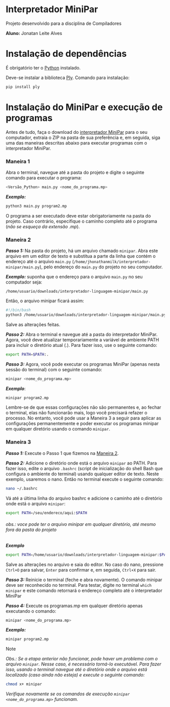 # Interpretador MiniPar

Projeto desenvolvido para a disciplina de Compiladores <p>
**Aluno:** Jonatan Leite Alves

# Instalação de dependências
É obrigatório ter o [Python](https://www.python.org/) instalado.<p>
Deve-se instalar a biblioteca [Ply](https://www.dabeaz.com/ply/ply.html). Comando para instalação:
```sh
pip install ply
```
# Instalação do MiniPar e execução de programas

Antes de tudo, faça o download do [interpretador MiniPar](https://github.com/JhonathanMilk/Interpretador-Linguagem-Minipar/archive/refs/heads/main.zip) para o seu computador, extraia o ZIP na pasta de sua preferência e, em seguida, siga uma das maneiras descritas abaixo para executar programas com o interpretador MiniPar.
### Maneira 1
Abra o terminal, navegue até a pasta do projeto e digite o seguinte comando para executar o programa:
```sh
<Versão_Python> main.py <nome_do_programa.mp>
```
***Exemplo:***
```sh
python3 main.py program2.mp
```
O programa a ser executado deve estar obrigatoriamente na pasta do projeto. Caso contrário, especifique o caminho completo até o programa (*não se esqueça da extensão .mp*).
### Maneira 2
***Passo 1:*** Na pasta do projeto, há um arquivo chamado `minipar`. Abra este arquivo em um editor de texto e substitua a parte da linha que contém o endereço até o arquivo `main.py` (```/home/jhonathanmilk/interpretador-minipar/main.py```), pelo endereço do `main.py` do projeto no seu computador.

***Exemplo:***
suponha que o endereço para o arquivo `main.py` no seu computador seja:
```
/home/usuario/downloads/interpretador-linguagem-minipar/main.py
```
Então, o arquivo minipar ficará assim:
```sh
#!/bin/bash
python3 /home/usuario/downloads/interpretador-linguagem-minipar/main.py "$@"
```
Salve as alterações feitas. <p> 
***Passo 2:*** Abra o terminal e navegue até a pasta do interpretador MiniPar. Agora, você deve atualizar temporariamente a variável de ambiente PATH para incluir o diretório atual (.). Para fazer isso, use o seguinte comando:
```sh
export PATH=$PATH:.
```
***Passo 3:*** Agora, você pode executar os programas MiniPar (apenas nesta sessão do terminal) com o seguinte comando:
```sh
minipar <nome_do_programa.mp>
```
***Exemplo***:
```sh
minipar program2.mp
```
Lembre-se de que essas configurações não são permanentes e, ao fechar o terminal, elas não funcionarão mais, logo você precisará refazer o processo. No entanto, você pode usar a Maneira 3 a seguir para aplicar as configurações permanentemente e poder executar os programas minipar em qualquer diretório usando o comando `minipar`.
### Maneira 3
***Passo 1:*** Execute o Passo 1 que fizemos na [Maneira 2](#maneira-2). <p>
***Passo 2:*** Adicione o diretório onde está o arquivo `minipar` ao PATH. Para fazer isso, edite o arquivo `.bashrc` (script de inicialização do shell Bash que configura o ambiente do terminal) usando qualquer editor de texto. Neste exemplo, usaremos o nano. Então no terminal execute o seguinte comando:
```sh
nano ~/.bashrc
```
Vá até a última linha do arquivo bashrc e adicione o caminho até o diretório onde está o arquivo `minipar`:
```sh
export PATH=/seu/endereco/aqui:$PATH
```
###### *obs.: voce pode ter o arquivo minipar em qualquer diretório, até mesmo fora da pasta do projeto* <p>
***Exemplo***
```sh
export PATH=/home/usuario/downloads/interpretador-linguagem-minipar:$PATH
```
Salve as alterações no arquivo e saia do editor. No caso do nano, pressione `Ctrl+O` para salvar, `Enter` para confirmar e, em seguida, `Ctrl+X` para sair. <p>
***Passo 3:*** Reinicie o terminal (feche e abra novamente). O comando minipar deve ser reconhecido no terminal. Para testar, digite no terminal `which minipar` e este comando retornará o endereço completo até o interpretador MiniPar<p>
***Passo 4:*** Execute os programas.mp em qualquer diretório apenas executando o comando:
```sh
minipar <nome_do_programa.mp>
```
***Exemplo:***
```sh
minipar program2.mp
```
> [!NOTE]
>*Obs.: Se a etapa anterior não funcionar, pode haver um problema com o arquivo `minipar`. Nesse caso, é necessário torná-lo executável. Para fazer isso, usando o terminal navegue até o diretório onde o arquivo está localizado (caso ainda não esteja) e execute o seguinte comando:*
>```sh
>chmod x+ minipar
>```
> *Verifique novamente se os comandos de execução `minipar <nome_do_programa.mp>` funcionam.*
